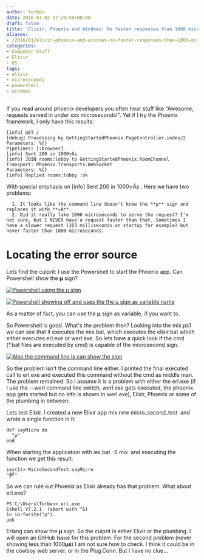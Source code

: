 ```yaml
---
author: torben
date: 2016-01-02 17:24:56+00:00
draft: false
title: 'Elixir, Phoenix and Windows: No faster responses than 1000 microseconds?'
aliases: 
- /2016/01/elixir-phoenix-and-windows-no-faster-responses-than-1000-microseconds/
categories:
- Computer Stuff
- Elixir
- OS
tags:
- elixir
- microseconds
- powershell
- windows
---
```


If you read around phoenix developers you often hear stuff like "Awesome, requests served in under xxx microseconds!". Yet if I try the Phoenix framework, I only have this results:

    
    [info] GET /
    [debug] Processing by GettingStartedPheonix.PageController.index/2
    Parameters: %{}
    Pipelines: [:browser]
    [info] Sent 200 in 1000┬Ás
    [info] JOIN rooms:lobby to GettingStartedPheonix.RoomChannel
    Transport: Phoenix.Transports.WebSocket
    Parameters: %{}
    [info] Replied rooms:lobby :ok


With special emphasis on [info] Sent 200 in 1000┬Ás . Here we have two problems:



	  1. It looks like the command line doesn't know the **μ** sign and replaces it with **┬Á**.
	  2. Did it really take 1000 microseconds to serve the request? I'm not sure, but I NEVER have a request faster than that. Sometimes I have a slower request (163 milliseconds on startup for example) but never faster than 1000 microseconds.



# Locating the error source


Lets find the culprit: I use the Powershell to start the Phoenix app. Can Powershell show the **μ** sign?

[![Powershell using the μ sign](/images/2016-01-02-elixir-phoenix-and-windows-no-faster-responses-than-1000-microseconds/canPowershellShowMicrosecond.png)
](/images/2016-01-02-elixir-phoenix-and-windows-no-faster-responses-than-1000-microseconds/canPowershellShowMicrosecond.png "It can!")

[![Powershell showing off and uses the the μ sign as variable name](/images/2016-01-02-elixir-phoenix-and-windows-no-faster-responses-than-1000-microseconds/canPowershellShowMicrosecondsYes.png)
](/images/2016-01-02-elixir-phoenix-and-windows-no-faster-responses-than-1000-microseconds/canPowershellShowMicrosecondsYes.png "Variables with the μ sign are possible as well") 

As a matter of fact, you can use the **μ** sign as variable, if you want to.

So Powershell is good. What's the problem then? Looking into the mix.ps1 we can see that it executes the mix.bat, which executes the elixir.bat which either executes erl.exe or werl.exe. So lets have a quick look if the cmd (*.bat files are executed by cmd) is capable of the microsecond sign.

[![Also the command line is can show the sign](/images/2016-01-02-elixir-phoenix-and-windows-no-faster-responses-than-1000-microseconds/evenCmdCanDoIt.png)
](/images/2016-01-02-elixir-phoenix-and-windows-no-faster-responses-than-1000-microseconds/evenCmdCanDoIt.png "Also the command line can show the sign")

So the problem isn't the command line either. I printed the final executed call to erl.exe and executed this command without the cmd as middle man. The problem remained. So I assume it is a problem with either the erl.exe (if I use the --werl command line switch, werl.exe gets executed, the phoenix app gets started but no info is shown in werl.exe), Elixir, Phoenix or some of the plumbing in between.

Lets test Elixir. I created a new Elixir app mix new micro_second_test  and wrote a single function in it:

    
    def sayMicro do
      "μ"
    end


When starting the application with iex.bat -S mix  and executing the function we get this result:

    
    iex(1)> MicroSecondTest.sayMicro
    "╬╝"


So we can rule out Phoenix as Elixir already has that problem. What about erl.exe?

    
    PS C:\Users\Torben> erl.exe
    Eshell V7.2.1  (abort with ^G)
    1> io:fwrite("μ").
    µok


Erlang can show the **μ** sign. So the culprit is either Elixir or the plumbing. I will open an GitHub Issue for this problem. For the second problem (never showing less than 1000**μs**) I am not sure how to check. I think it could be in the cowboy web server, or in the Plug.Conn. But I have no clue...
